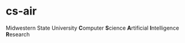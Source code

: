 # cs-air
Midwestern State University **C**omputer **S**cience **A**rtificial **I**ntelligence **R**esearch
